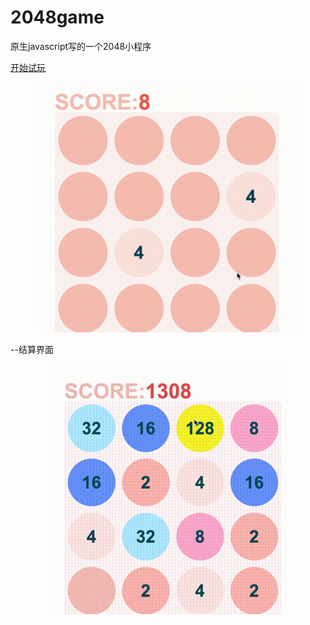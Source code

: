 # 2048game
原生javascript写的一个2048小程序

<a href="https://zihanchen1993.github.io/2048game/src/2048.html">开始试玩</a>


<div align=center><img src="https://github.com/ZihanChen1993/2048game/blob/master/2048(1).gif" weight="400px" height="400px"></div>

--结算界面
<div align=center><img src="https://github.com/ZihanChen1993/2048game/blob/master/2048(2).gif" weight="400px" height="400px"></div>
